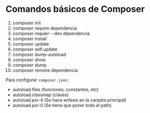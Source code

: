 # Comandos básicos de Composer

1. composer init
2. composer require dependencia
3. composer requier --dev dependencia
4. composer install
5. composer update
6. composer self.update
7. composer dump-autoload
8. composer show 
9. composer dump 
10. composer remove dependencia

Para configurar `composer.json`:

* autoload.files (funciones, constantes, etc)
* autoload.classmap (clases)
* autoload.psr-4 (Se hace enfasis en la carpeta principal)
* autoload.psr-0 (Se tiene que poner todo el path)
